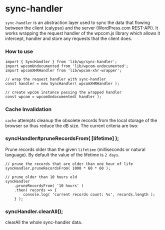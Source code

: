 sync-handler
===========

`sync-handler` is an abstraction layer used to sync the data that flowing between 
the client (calypso) and the server (WordPress.com REST-API). It works wrapping 
the request handler of the wpcom.js library which allows it intercept, handler 
and store any requests that the client does.

### How to use

```es6
import { SyncHandler } from 'lib/wp/sync-handler';
import wpcomUndocumented from 'lib/wpcom-undocumented';
import wpcomXHRHandler from 'lib/wpcom-xhr-wrapper';

// wrap the request handler with sync-handler
const handler = new SyncHandler( wpcomXHRHandler );

// create wpcom instance passing the wrapped handler
const wpcom = wpcomUndocumented( handler );
```

### Cache Invalidation

`cache` attempts cleanup the obsolete records from the local storage of the browser so thus reduce the dB size. The current criteria are two:

### syncHandler#pruneRecordsFrom( [lifetime] );
Prune records older than the given `lifetime` (milliseconds or natural language). By default the value of the lifetime is `2 days`.

```es6
// prune the records that are older than one hour of life
syncHandler.pruneRecordsFrom( 1000 * 60 * 60 );

// prune older than 10 hours old
syncHandler
	.pruneRecordsFrom( '10 hours' )
	.then( records => {
		console.log( 'current records count: %s', records.length );
	} );
```

### syncHandler.clearAll();
clearAll the whole sync-handler data.
